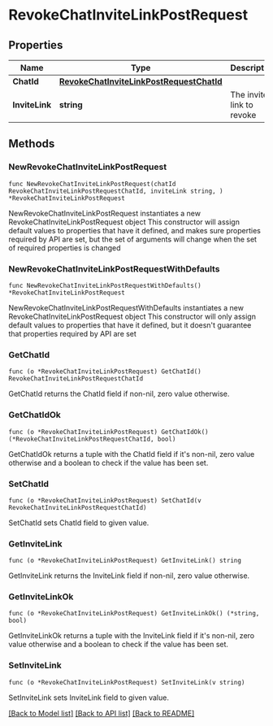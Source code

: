 # RevokeChatInviteLinkPostRequest

## Properties

Name | Type | Description | Notes
------------ | ------------- | ------------- | -------------
**ChatId** | [**RevokeChatInviteLinkPostRequestChatId**](RevokeChatInviteLinkPostRequestChatId.md) |  | 
**InviteLink** | **string** | The invite link to revoke | 

## Methods

### NewRevokeChatInviteLinkPostRequest

`func NewRevokeChatInviteLinkPostRequest(chatId RevokeChatInviteLinkPostRequestChatId, inviteLink string, ) *RevokeChatInviteLinkPostRequest`

NewRevokeChatInviteLinkPostRequest instantiates a new RevokeChatInviteLinkPostRequest object
This constructor will assign default values to properties that have it defined,
and makes sure properties required by API are set, but the set of arguments
will change when the set of required properties is changed

### NewRevokeChatInviteLinkPostRequestWithDefaults

`func NewRevokeChatInviteLinkPostRequestWithDefaults() *RevokeChatInviteLinkPostRequest`

NewRevokeChatInviteLinkPostRequestWithDefaults instantiates a new RevokeChatInviteLinkPostRequest object
This constructor will only assign default values to properties that have it defined,
but it doesn't guarantee that properties required by API are set

### GetChatId

`func (o *RevokeChatInviteLinkPostRequest) GetChatId() RevokeChatInviteLinkPostRequestChatId`

GetChatId returns the ChatId field if non-nil, zero value otherwise.

### GetChatIdOk

`func (o *RevokeChatInviteLinkPostRequest) GetChatIdOk() (*RevokeChatInviteLinkPostRequestChatId, bool)`

GetChatIdOk returns a tuple with the ChatId field if it's non-nil, zero value otherwise
and a boolean to check if the value has been set.

### SetChatId

`func (o *RevokeChatInviteLinkPostRequest) SetChatId(v RevokeChatInviteLinkPostRequestChatId)`

SetChatId sets ChatId field to given value.


### GetInviteLink

`func (o *RevokeChatInviteLinkPostRequest) GetInviteLink() string`

GetInviteLink returns the InviteLink field if non-nil, zero value otherwise.

### GetInviteLinkOk

`func (o *RevokeChatInviteLinkPostRequest) GetInviteLinkOk() (*string, bool)`

GetInviteLinkOk returns a tuple with the InviteLink field if it's non-nil, zero value otherwise
and a boolean to check if the value has been set.

### SetInviteLink

`func (o *RevokeChatInviteLinkPostRequest) SetInviteLink(v string)`

SetInviteLink sets InviteLink field to given value.



[[Back to Model list]](../README.md#documentation-for-models) [[Back to API list]](../README.md#documentation-for-api-endpoints) [[Back to README]](../README.md)


